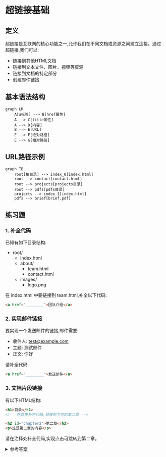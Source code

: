 # 超链接基础

## 定义
超链接是互联网的核心功能之一,允许我们在不同文档或资源之间建立连接。通过超链接,我们可以:
- 链接到其他HTML文档
- 链接到文本文件、图片、视频等资源
- 链接到文档的特定部分
- 创建邮件链接

## 基本语法结构

```mermaid
graph LR
    A[a标签] --> B[href属性]
    A --> C[title属性]
    A --> D[内容]
    B --> E[URL]
    E --> F[绝对路径]
    E --> G[相对路径]
```

## URL路径示例

```mermaid
graph TB
    root[根目录] --> index_0[index.html]
    root --> contact[contact.html] 
    root --> projects[projects目录]
    root --> pdfs[pdfs目录]
    projects --> index_1[index.html]
    pdfs --> brief[brief.pdf]
```

## 练习题

### 1. 补全代码
已知有如下目录结构:
- root/
  - index.html
  - about/
    - team.html
    - contact.html
  - images/
    - logo.png

在 index.html 中要链接到 team.html,补全以下代码:
```html
<a href="________">团队介绍</a>
```

### 2. 实现邮件链接
要实现一个发送邮件的链接,邮件需要:
- 收件人: test@example.com 
- 主题: 测试邮件
- 正文: 你好

请补全代码:
```html
<a href="________">发送邮件</a>
```

### 3. 文档片段链接
有以下HTML结构:
```html
<h1>目录</h1>
<!-- 在这里补充代码,链接到下方的第二章 -->

<h2 id="chapter2">第二章</h2>
<p>这是第二章的内容</p>
```

请在注释处补全代码,实现点击可跳转到第二章。

<details>
<summary>参考答案</summary>

1. 链接到team.html:
```html
<a href="about/team.html">团队介绍</a>
```

2. 邮件链接:
```html
<a href="mailto:test@example.com?subject=测试邮件&body=你好">发送邮件</a>
```

3. 文档片段链接:
```html
<a href="#chapter2">跳转到第二章</a>
```
</details>